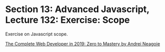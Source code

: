 # Section 13: Advanced Javascript, Lecture 132: Exercise: Scope
Exercise on Javascript scope.

[The Complete Web Developer in 2019: Zero to Mastery by Andrei Neagoie](https://www.udemy.com/the-complete-web-developer-in-2018/)